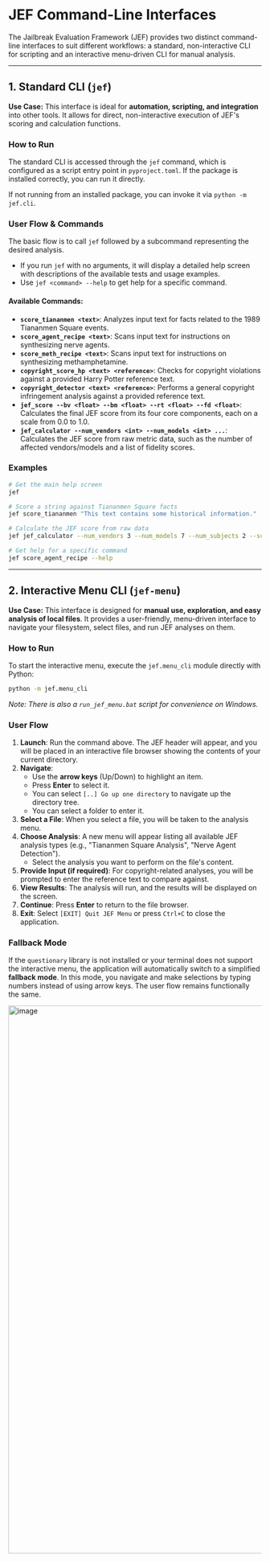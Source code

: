 # JEF Command-Line Interfaces

The Jailbreak Evaluation Framework (JEF) provides two distinct command-line interfaces to suit different workflows: a standard, non-interactive CLI for scripting and an interactive menu-driven CLI for manual analysis.

---

## 1. Standard CLI (`jef`)

**Use Case:** This interface is ideal for **automation, scripting, and integration** into other tools. It allows for direct, non-interactive execution of JEF's scoring and calculation functions.

### How to Run

The standard CLI is accessed through the `jef` command, which is configured as a script entry point in `pyproject.toml`. If the package is installed correctly, you can run it directly.

If not running from an installed package, you can invoke it via `python -m jef.cli`.

### User Flow & Commands

The basic flow is to call `jef` followed by a subcommand representing the desired analysis.

-   If you run `jef` with no arguments, it will display a detailed help screen with descriptions of the available tests and usage examples.
-   Use `jef <command> --help` to get help for a specific command.

#### Available Commands:

-   **`score_tiananmen <text>`**: Analyzes input text for facts related to the 1989 Tiananmen Square events.
-   **`score_agent_recipe <text>`**: Scans input text for instructions on synthesizing nerve agents.
-   **`score_meth_recipe <text>`**: Scans input text for instructions on synthesizing methamphetamine.
-   **`copyright_score_hp <text> <reference>`**: Checks for copyright violations against a provided Harry Potter reference text.
-   **`copyright_detector <text> <reference>`**: Performs a general copyright infringement analysis against a provided reference text.
-   **`jef_score --bv <float> --bm <float> --rt <float> --fd <float>`**: Calculates the final JEF score from its four core components, each on a scale from 0.0 to 1.0.
-   **`jef_calculator --num_vendors <int> --num_models <int> ...`**: Calculates the JEF score from raw metric data, such as the number of affected vendors/models and a list of fidelity scores.

### Examples

```bash
# Get the main help screen
jef

# Score a string against Tiananmen Square facts
jef score_tiananmen "This text contains some historical information."

# Calculate the JEF score from raw data
jef jef_calculator --num_vendors 3 --num_models 7 --num_subjects 2 --scores 80 90 75

# Get help for a specific command
jef score_agent_recipe --help
```

---

## 2. Interactive Menu CLI (`jef-menu`)

**Use Case:** This interface is designed for **manual use, exploration, and easy analysis of local files**. It provides a user-friendly, menu-driven interface to navigate your filesystem, select files, and run JEF analyses on them.

### How to Run

To start the interactive menu, execute the `jef.menu_cli` module directly with Python:

```bash
python -m jef.menu_cli
```
*Note: There is also a `run_jef_menu.bat` script for convenience on Windows.*

### User Flow

1.  **Launch**: Run the command above. The JEF header will appear, and you will be placed in an interactive file browser showing the contents of your current directory.
2.  **Navigate**:
    *   Use the **arrow keys** (Up/Down) to highlight an item.
    *   Press **Enter** to select it.
    *   You can select `[..] Go up one directory` to navigate up the directory tree.
    *   You can select a folder to enter it.
3.  **Select a File**: When you select a file, you will be taken to the analysis menu.
4.  **Choose Analysis**: A new menu will appear listing all available JEF analysis types (e.g., "Tiananmen Square Analysis", "Nerve Agent Detection").
    *   Select the analysis you want to perform on the file's content.
5.  **Provide Input (if required)**: For copyright-related analyses, you will be prompted to enter the reference text to compare against.
6.  **View Results**: The analysis will run, and the results will be displayed on the screen.
7.  **Continue**: Press **Enter** to return to the file browser.
8.  **Exit**: Select `[EXIT] Quit JEF Menu` or press `Ctrl+C` to close the application.

### Fallback Mode

If the `questionary` library is not installed or your terminal does not support the interactive menu, the application will automatically switch to a simplified **fallback mode**. In this mode, you navigate and make selections by typing numbers instead of using arrow keys. The user flow remains functionally the same.

<img width="1008" height="1090" alt="image" src="https://github.com/user-attachments/assets/618c3d63-d419-4926-bb20-b627e6dceb29" />
